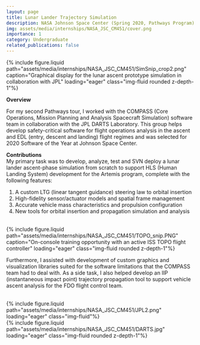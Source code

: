 ```yaml
---
layout: page
title: Lunar Lander Trajectory Simulation
description: NASA Johnson Space Center (Spring 2020, Pathways Program)
img: assets/media/internships/NASA_JSC_CM451/cover.png
importance: 1
category: Undergraduate
related_publications: false
---
```


<div class="row">
    <div class="col-sm mt-3 mt-md-0">
        {% include figure.liquid 
            path="assets/media/internships/NASA_JSC_CM451/SimSnip_crop2.png"
            caption="Graphical display for the lunar ascent prototype simulation in collaboration with JPL"
            loading="eager" class="img-fluid rounded z-depth-1"%}
    </div>
</div>

**Overview**

For my second Pathways tour, I worked with the COMPASS (Core Operations, Mission Planning and Analysis Spacecraft Simulation) software team in collaboration with the JPL DARTS Laboratory. This group helps develop safety-critical software for flight operations analysis in the ascent and EDL (entry, descent and landing) flight regimes and was selected for 2020 Software of the Year at Johnson Space Center.

<div class="row">
    <div class="col-sm-6 mt-3 mt-md-0">
        <b>
            Contributions
        </b>
        <br>
        My primary task was to develop, analyze, test and SVN deploy a lunar lander ascent-phase simulation from scratch to support HLS (Human Landing System) development for the Artemis program, complete with the following features:
        <ol>
            <li> A custom LTG (linear tangent guidance) steering law to orbital insertion </li>
            <li> High-fidelity sensor/actuator models and spatial frame management </li>
            <li> Accurate vehicle mass characteristics and propulsion configuration </li>
            <li> New tools for orbital insertion and propagation simulation and analysis </li>
        </ol>
        <br>
    </div>
    <div class="col-sm mt-3 mt-md-0">
        {% include figure.liquid 
            path="assets/media/internships/NASA_JSC_CM451/TOPO_snip.PNG"
            caption="On-console training opportunity with an active ISS TOPO flight controller"
            loading="eager" class="img-fluid rounded z-depth-1"%}
    </div>
</div>

Furthermore, I assisted with development of custom graphics and visualization libraries suited for the software limitations that the COMPASS team had to deal with. As a side task, I also helped develop an IIP (instantaneous impact point) trajectory propagation tool to support vehicle ascent analysis for the FDO flight control team.

<div class="row">
    <div class="col-sm-1 mt-3 mt-md-0">&nbsp;</div> <!-- empty space -->
    <div class="col-sm-4 mt-3 mt-md-0">
        {% include figure.liquid 
            path="assets/media/internships/NASA_JSC_CM451/JPL2.png"
            loading="eager" class="img-fluid"%}
    </div>
    <div class="col-sm-4 mt-3 mt-md-0">
        {% include figure.liquid 
            path="assets/media/internships/NASA_JSC_CM451/DARTS.jpg"
            loading="eager" class="img-fluid rounded z-depth-1"%}
    </div>
    <div class="col-sm-1 mt-3 mt-md-0">&nbsp;</div> <!-- empty space -->
</div>
